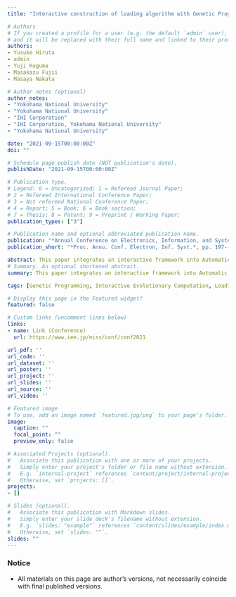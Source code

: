```yaml
---
title: "Interactive construction of loading algorithm with Genetic Programming"

# Authors
# If you created a profile for a user (e.g. the default `admin` user), write the username (folder name) here 
# and it will be replaced with their full name and linked to their profile.
authors:
- Yusuke Hiruta
- admin
- Yuji Koguma
- Masakazu Fujii
- Masaya Nakata

# Author notes (optional)
author_notes:
- "Yokohama National University"
- "Yokohama National University"
- "IHI Corporation"
- "IHI Corporation, Yokohama National University"
- "Yokohama National University"

date: "2021-09-15T00:00:00Z"
doi: ""

# Schedule page publish date (NOT publication's date).
publishDate: "2021-09-15T00:00:00Z"

# Publication type.
# Legend: 0 = Uncategorized; 1 = Refereed Journal Paper;
# 2 = Refereed International Conference Paper;
# 3 = Not refereed National Conference Paper;
# 4 = Report; 5 = Book; 6 = Book section;
# 7 = Thesis; 8 = Patent; 9 = Preprint / Working Paper; 
publication_types: ["3"]

# Publication name and optional abbreviated publication name.
publication: "*Annual Conference on Electronics, Information, and Systems*, pp. 197--202"
publication_short: "*Proc. Annu. Conf. Electron, Inf. Syst.*, pp. 197--202"

abstract: This paper integrates an interactive framework into Automatic Construction technique of Loading Algorithms based on Cartesian Genetic Programing (ACLA-CGP). While ACLA-CGP has a capacity to derive a loading algorithm optimizing a given objective function, its validity still remains unclear under human evaluations. Our interactive ACLA-CGP, i.e., i-ACLA-CGP, is designed to reduce human evaluations as possible and thus evaluates’ burdens. Experimental results show that i-ACLA-CGP successfully derives loading algorithms with 50 human evaluations while satisfying their preferences.
# Summary. An optional shortened abstract.
summary: This paper integrates an interactive framework into Automatic Construction technique of Loading Algorithms based on Cartesian Genetic Programing (ACLA-CGP).

tags: [Genetic Programming, Interactive Evolutionary Computation, Loading Optimization Problem]

# Display this page in the Featured widget?
featured: false

# Custom links (uncomment lines below)
links:
- name: Link (Conference)
  url: https://www.iee.jp/eiss/conf/conf2021

url_pdf: ''
url_code: ''
url_dataset: ''
url_poster: ''
url_project: ''
url_slides: ''
url_source: ''
url_video: ''

# Featured image
# To use, add an image named `featured.jpg/png` to your page's folder. 
image:
  caption: ""
  focal_point: ""
  preview_only: false

# Associated Projects (optional).
#   Associate this publication with one or more of your projects.
#   Simply enter your project's folder or file name without extension.
#   E.g. `internal-project` references `content/project/internal-project/index.md`.
#   Otherwise, set `projects: []`.
projects:
- []

# Slides (optional).
#   Associate this publication with Markdown slides.
#   Simply enter your slide deck's filename without extension.
#   E.g. `slides: "example"` references `content/slides/example/index.md`.
#   Otherwise, set `slides: ""`.
slides: ""
---
```


### Notice

- All materials on this page are author’s versions, not necessarily coincide with final published versions.
